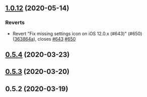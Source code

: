 ## [1.0.12](https://github.com/alpita-masurkar/private-kit/compare/v0.5.4...1.0.12) (2020-05-14)


### Reverts

* Revert "Fix missing settings icon on iOS 12.0.x (#643)" (#650) ([363864a](https://github.com/alpita-masurkar/private-kit/commit/363864a196c38a727a17b0a892648e7883794757)), closes [#643](https://github.com/alpita-masurkar/private-kit/issues/643) [#650](https://github.com/alpita-masurkar/private-kit/issues/650)



## [0.5.4](https://github.com/alpita-masurkar/private-kit/compare/v0.5.3...v0.5.4) (2020-03-23)



## [0.5.3](https://github.com/alpita-masurkar/private-kit/compare/v0.5.2...v0.5.3) (2020-03-20)



## 0.5.2 (2020-03-19)



